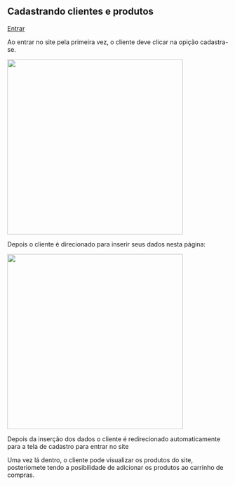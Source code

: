 <h2>Cadastrando clientes e produtos</h2>

<a href= https://igorios.github.io/gestao-projetos>Entrar</a>

<p>Ao entrar no site pela primeira vez, o cliente deve clicar na opição cadastra-se.</p>

<img src="https://user-images.githubusercontent.com/77246730/127784000-48063da7-02a4-4fc1-9230-b15c0f040043.png" height="400px" width="400px">
<br>

<p>Depois o cliente é direcionado para inserir seus dados nesta página:</p>

<img src="https://user-images.githubusercontent.com/77246730/127784031-bf99b43a-cdff-424e-b33d-0af5edea2996.png" height="400px" width="400px">

<p>Depois da inserção dos dados o cliente é redirecionado automaticamente para a tela de cadastro para entrar no site</p>

<p>Uma vez lá dentro, o cliente pode visualizar os produtos do site, posteriomete tendo a posibilidade de adicionar os produtos ao carrinho de compras.</p>
